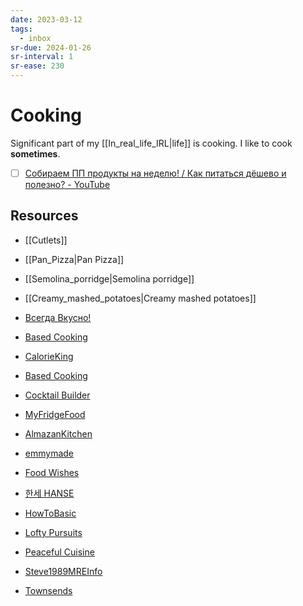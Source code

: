```yaml
---
date: 2023-03-12
tags:
  - inbox
sr-due: 2024-01-26
sr-interval: 1
sr-ease: 230
---
```


# Cooking

Significant part of my [[In_real_life_IRL|life]] is cooking. I like to cook
**sometimes**.

- [ ] [Собираем ПП продукты на неделю! / Как питаться дёшево и полезно? - YouTube](https://www.youtube.com/watch?v=ONffRw8rxVA)

## Resources

- [[Cutlets]]
- [[Pan_Pizza|Pan Pizza]]
- [[Semolina_porridge|Semolina porridge]]
- [[Creamy_mashed_potatoes|Creamy mashed potatoes]]
- [Всегда Вкусно!](https://www.vsegdavkusno.ru/)
- [Based Cooking](https://based.cooking/)
- [CalorieKing](https://www.calorieking.com/us/en/)
- [Based Cooking](https://based.cooking/)
- [Cocktail Builder](https://www.cocktailbuilder.com/)
- [MyFridgeFood](https://myfridgefood.com/)

- [AlmazanKitchen](https://www.youtube.com/@AlmazanKitchen/videos)
- [emmymade](https://www.youtube.com/@emmymade/videos)
- [Food Wishes](https://www.youtube.com/@foodwishes/videos)
- [한세 HANSE](https://www.youtube.com/hanse1101/videos)
- [HowToBasic](https://www.youtube.com/@HowToBasic/videos)
- [Lofty Pursuits](https://www.youtube.com/@LoftyPursuits/videos)
- [Peaceful Cuisine](https://www.youtube.com/@peacefulcuisine)
- [Steve1989MREInfo](https://www.youtube.com/@Steve1989MRE/videos)
- [Townsends](https://www.youtube.com/@townsends/videos)

